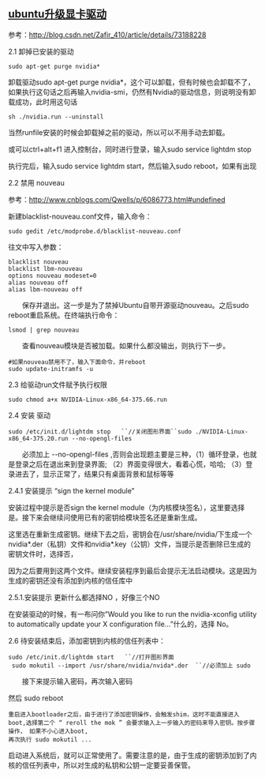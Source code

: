 ## [ubuntu升级显卡驱动](https://www.cnblogs.com/luozeng/p/10448657.html)

参考：http://blog.csdn.net/Zafir_410/article/details/73188228

2.1 卸掉已安装的驱动

```
sudo apt-get purge nvidia*
```

 卸载驱动sudo apt-get purge nvidia*，这个可以卸载，但有时候也会卸载不了，如果执行这句话之后再输入nvidia-smi，仍然有Nvidia的驱动信息，则说明没有卸载成功，此时用这句话

```
sh ./nvidia.run --uninstall 
```

当然runfile安装的时候会卸载掉之前的驱动，所以可以不用手动去卸载。　

或可以ctrl+alt+f1 进入控制台，同时进行登录，输入sudo service lightdm stop

执行完后，输入sudo service lightdm start，然后输入sudo reboot，如果有出现



2.2  禁用 nouveau

参考：http://www.cnblogs.com/Qwells/p/6086773.html#undefined

新建blacklist-nouveau.conf文件，输入命令：

```
sudo gedit /etc/modprobe.d/blacklist-nouveau.conf
```

往文中写入参数：

```
blacklist nouveau
blacklist lbm-nouveau
options nouveau modeset=0
alias nouveau off
alias lbm-nouveau off
```

　　保存并退出。这一步是为了禁掉Ubuntu自带开源驱动nouveau。之后sudo reboot重启系统。在终端执行命令：

```
lsmod | grep nouveau
```

　　查看nouveau模块是否被加载。如果什么都没输出，则执行下一步。 

```
#如果nouveau禁用不了，输入下面命令，并reboot
sudo update-initramfs -u
```

2.3  给驱动run文件赋予执行权限

```
sudo chmod a+x NVIDIA-Linux-x86_64-375.66.run
```

2.4 安装 驱动

```
sudo /etc/init.d/lightdm stop   ``//关闭图形界面``sudo ./NVIDIA-Linux-x86_64-375.20.run --no-opengl-files
```

　　必须加上 --no-opengl-files ,否则会出现题主要是三种，（1）循环登录，也就是登录之后在退出来到登录界面; （2）界面变得很大，看着心慌，哈哈;   （3）登录进去了，显示正常了，结果只有桌面背景和鼠标等等

2.4.1 安装提示 “sign  the kernel module”  

   安装过程中提示是否sign the kernel module（为内核模块签名），这里要选择是。接下来会继续问使用已有的密钥给模块签名还是重新生成。

这里选在重新生成密钥。继续下去之后，密钥会在/usr/share/nvidia/下生成一个nvidia*.der（私钥）文件和nvidia*.key（公钥）文件，当提示是否删除已生成的密钥文件时，选择否，

因为之后要用到这两个文件。继续安装程序到最后会提示无法启动模块。这是因为生成的密钥还没有添加到内核的信任库中

2.5.1.安装提示 更新什么都选择NO  ，好像三个NO

 在安装驱动的时候，有一布问你”Would you like to run the nvidia-xconfig utility to automatically update your X configuration file…”什么的，选择 No。

2.6  待安装结束后，添加密钥到内核的信任列表中：

```
sudo /etc/init.d/lightdm start   ``//打开图形界面
 sudo mokutil --import /usr/share/nvidia/nvida*.der  ``//必须加上 sudo
```

　　接下来提示输入密码，再次输入密码

   然后  sudo  reboot

```
重启进入bootloader之后，由于进行了添加密钥操作，会触发shim，这时不能直接进入 boot,选择第二个 “ reroll the mok ” 会要求输入上一步输入的密码来导入密钥。按步骤操作， 如果不小心进入boot,
再次执行 sudo mokutil ...
```

启动进入系统后，就可以正常使用了。需要注意的是，由于生成的密钥添加到了内核的信任列表中，所以对生成的私钥和公钥一定要妥善保管。